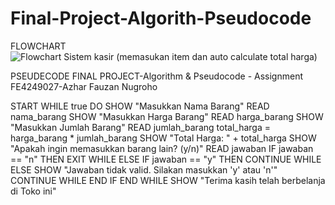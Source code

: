# Final-Project-Algorith-Pseudocode

FLOWCHART
![Flowchart Sistem kasir (memasukan item dan auto calculate total harga)](https://user-images.githubusercontent.com/127107237/225240724-f289d7da-fb77-4fe4-a0a5-1fc276521906.png)

PSEUDECODE
FINAL PROJECT-Algorithm & Pseudocode - Assignment
FE4249027-Azhar Fauzan Nugroho

START
WHILE true DO
    SHOW "Masukkan Nama Barang"
    READ nama_barang
    SHOW "Masukkan Harga Barang"
    READ harga_barang
    SHOW "Masukkan Jumlah Barang"
    READ jumlah_barang
    total_harga = harga_barang * jumlah_barang
    SHOW "Total Harga: " + total_harga
    SHOW "Apakah ingin memasukkan barang lain? (y/n)"
    READ jawaban
    IF jawaban == "n" THEN
        EXIT WHILE
    ELSE IF jawaban == "y" THEN
        CONTINUE WHILE
    ELSE
        SHOW "Jawaban tidak valid. Silakan masukkan 'y' atau 'n'"
        CONTINUE WHILE
    END IF
END WHILE
SHOW "Terima kasih telah berbelanja di Toko ini"

